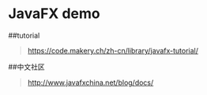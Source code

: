 # JavaFX demo

##tutorial 
> https://code.makery.ch/zh-cn/library/javafx-tutorial/

##中文社区
> http://www.javafxchina.net/blog/docs/